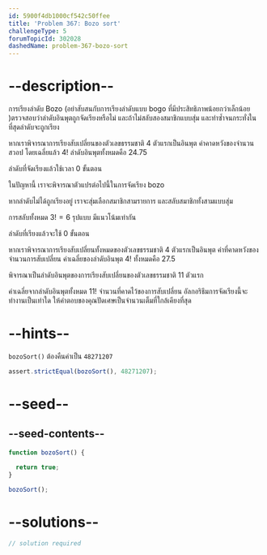 ```yaml
---
id: 5900f4db1000cf542c50ffee
title: 'Problem 367: Bozo sort'
challengeType: 5
forumTopicId: 302028
dashedName: problem-367-bozo-sort
---
```


# --description--

การเรียงลำดับ Bozo (อย่าสับสนกับการเรียงลำดับแบบ bogo ที่มีประสิทธิภาพน้อยกว่าเล็กน้อย )ตรวจสอบว่าลำดับอินพุตถูกจัดเรียงหรือไม่ และถ้าไม่สลับสองสมาชิกแบบสุ่ม และทำซ้ำจนกระทั่งในที่สุดลำดับจะถูกเรียง

หากเราพิจารณาการเรียงสับเปลี่ยนของตัวเลขธรรมชาติ 4 ตัวแรกเป็นอินพุต ค่าคาดหวังของจำนวนสวอป โดยเฉลี่ยแล้ว $4!$ ลำดับอินพุตทั้งหมดคือ $24.75$

ลำดับที่จัดเรียงแล้วใช้เวลา 0 ขั้นตอน

ในปัญหานี้ เราจะพิจารณาตัวแปรต่อไปนี้ในการจัดเรียง bozo

หากลำดับไม่ได้ถูกเรียงอยู่ เราจะสุ่มเลือกสมาชิกสามรายการ และสลับสมาชิกทั้งสามแบบสุ่ม

การสลับทั้งหมด $3! = 6$ รุปแบบ มีแนวโน้มเท่ากัน

ลำดับที่เรียงแล้วจะใช้ 0 ขั้นตอน

หากเราพิจารณาการเรียงสับเปลี่ยนทั้งหมดของตัวเลขธรรมชาติ 4 ตัวแรกเป็นอินพุต ค่าที่คาดหวังของจำนวนการสับเปลี่ยน ค่าเฉลี่ยของลำดับอินพุต $4!$ ทั้งหมดคือ $27.5$

พิจารณาเป็นลำดับอินพุตของการเรียงสับเปลี่ยนของตัวเลขธรรมชาติ 11 ตัวแรก

ค่าเฉลี่ยจากลำดับอินพุตทั้งหมด $11!$ จำนวนที่คาดไว้ของการสับเปลี่ยน อัลกอริธึมการจัดเรียงนี้จะทำงานเป็นเท่าใด ให้คำตอบของคุณปัดเศษเป็นจำนวนเต็มที่ใกล้เคียงที่สุด

# --hints--

`bozoSort()` ต้องคืนค่าเป็น `48271207`

```js
assert.strictEqual(bozoSort(), 48271207);
```

# --seed--

## --seed-contents--

```js
function bozoSort() {

  return true;
}

bozoSort();
```

# --solutions--

```js
// solution required
```
